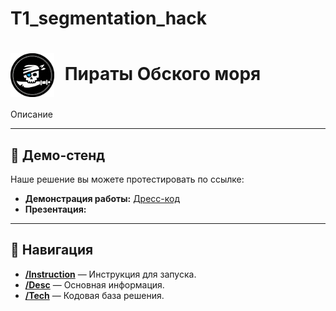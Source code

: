 # T1_segmentation_hack

<h1>
  <img src="pics/Лого.png" alt="Пиратский флаг" width="70" style="vertical-align: middle; margin-right: 10px;" />
  Пираты Обского моря
</h1>



Описание

---

## 🚀 Демо-стенд

Наше решение вы можете протестировать по ссылке: 

- **Демонстрация работы:** [Дресс-код](URL_ДЕМО)
- **Презентация:**

---

## 🧭 Навигация

- **[/Instruction](/Instruction)** — Инструкция для запуска.
- **[/Desc](/Desc)** — Основная информация.
- **[/Tech](/Tech)** — Кодовая база решения.

